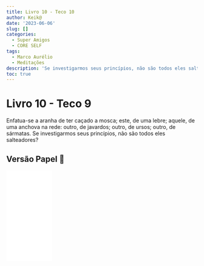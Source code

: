 ```yaml
---
title: Livro 10 - Teco 10
author: Keik@
date: '2023-06-06'
slug: []
categories:
  - Super Amigos
  - CORE SELF
tags:
  - Marco Aurélio
  - Meditações
description: 'Se investigarmos seus princípios, não são todos eles salteadores?'
toc: true
---
```


# Livro 10 - Teco 9 

Enfatua-se a aranha de ter caçado a mosca; este, de uma lebre; aquele, de uma anchova na rede: outro, de javardos; outro, de ursos; outro, de sármatas. Se investigarmos seus princípios, não são todos eles salteadores?


## Versão Papel :book:
<iframe style="width:120px;height:240px;" marginwidth="0" marginheight="0" scrolling="no" frameborder="0" src="//ws-na.amazon-adsystem.com/widgets/q?ServiceVersion=20070822&OneJS=1&Operation=GetAdHtml&MarketPlace=BR&source=ss&ref=as_ss_li_til&ad_type=product_link&tracking_id=mundodekeika-20&language=pt_BR&marketplace=amazon&region=BR&placement=B092FVY4BB&asins=B092FVY4BB&linkId=37c5ec14221f61f811029aa88b520891&show_border=true&link_opens_in_new_window=true"></iframe>